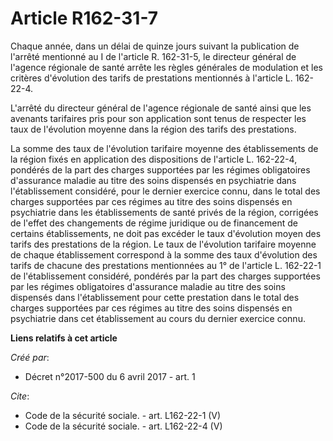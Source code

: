 # Article R162-31-7

Chaque année, dans un délai de quinze jours suivant la publication de l'arrêté mentionné au I de l'article R. 162-31-5, le
directeur général de l'agence régionale de santé arrête les règles générales de modulation et les critères d'évolution des
tarifs de prestations mentionnés à l'article L. 162-22-4. 

L'arrêté du directeur général de l'agence régionale de santé ainsi que les avenants tarifaires pris pour son application sont
tenus de respecter les taux de l'évolution moyenne dans la région des tarifs des prestations. 

La somme des taux de l'évolution tarifaire moyenne des établissements de la région fixés en application des dispositions de
l'article L. 162-22-4, pondérés de la part des charges supportées par les régimes obligatoires d'assurance maladie au titre
des soins dispensés en psychiatrie dans l'établissement considéré, pour le dernier exercice connu, dans le total des charges
supportées par ces régimes au titre des soins dispensés en psychiatrie dans les établissements de santé privés de la région,
corrigées de l'effet des changements de régime juridique ou de financement de certains établissements, ne doit pas excéder le
taux d'évolution moyen des tarifs des prestations de la région. Le taux de l'évolution tarifaire moyenne de chaque
établissement correspond à la somme des taux d'évolution des tarifs de chacune des prestations mentionnées au 1° de l'article
L. 162-22-1 de l'établissement considéré, pondérés par la part des charges supportées par les régimes obligatoires
d'assurance maladie au titre des soins dispensés dans l'établissement pour cette prestation dans le total des charges
supportées par ces régimes au titre des soins dispensés en psychiatrie dans cet établissement au cours du dernier exercice
connu.

**Liens relatifs à cet article**

_Créé par_:

  - Décret n°2017-500 du 6 avril 2017 - art. 1

_Cite_:

  - Code de la sécurité sociale. - art. L162-22-1 (V)
  - Code de la sécurité sociale. - art. L162-22-4 (V)
